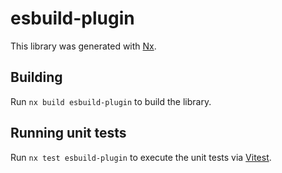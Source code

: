 # esbuild-plugin

This library was generated with [Nx](https://nx.dev).

## Building

Run `nx build esbuild-plugin` to build the library.

## Running unit tests

Run `nx test esbuild-plugin` to execute the unit tests via [Vitest](https://vitest.dev/).
